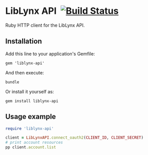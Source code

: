 # LibLynx API &nbsp;[![Build Status](https://travis-ci.org/dsablic/liblynx-api.svg?branch=master)](https://travis-ci.org/dsablic/liblynx-api)

Ruby HTTP client for the LibLynx API.

## Installation

Add this line to your application's Gemfile:

```
gem 'liblynx-api'
```

And then execute:

```
bundle
```

Or install it yourself as:

```
gem install liblynx-api
```

## Usage example

```ruby
require 'liblynx-api'

client = LibLynxAPI.connect_oauth2(CLIENT_ID, CLIENT_SECRET)
# print account resources
pp client.account.list
```
